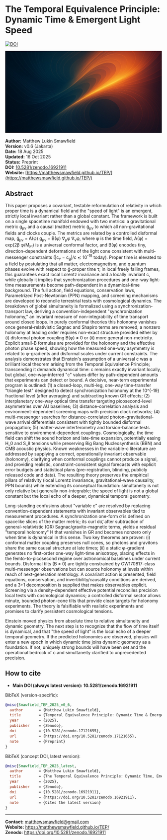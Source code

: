 # The Temporal Equivalence Principle: Dynamic Time & Emergent Light Speed

[![DOI](https://zenodo.org/badge/DOI/10.5281/zenodo.16921911.svg)](https://doi.org/10.5281/zenodo.16921911)

![The Temporal Equivalence Principle](./og-image.jpg)

**Author:** Matthew Lukin Smawfield  
**Version:** v0.6 (Jakarta)  
**Date:** 18 Aug 2025  
**Updated:** 16 Oct 2025  
**Status:** Preprint  
**DOI:** [10.5281/zenodo.16921911](https://doi.org/10.5281/zenodo.16921911)  
**Website:** [https://matthewsmawfield.github.io/TEP/](https://matthewsmawfield.github.io/TEP/)

## Abstract

This paper proposes a covariant, testable reformulation of relativity in which proper time is a dynamical field and the "speed of light" is an emergent, strictly local invariant rather than a global constant. The framework is built on a single spacetime manifold endowed with two metrics: a gravitational metric g<sub>μν</sub> and a causal (matter) metric g̃<sub>μν</sub> to which all non-gravitational fields and clocks couple. The metrics are related by a controlled disformal map, g̃<sub>μν</sub> = A(φ) g<sub>μν</sub> + B(φ) ∇<sub>μ</sub>φ ∇<sub>ν</sub>φ, where φ is the time field, A(φ) = exp(2β φ/M<sub>Pl</sub>) is a universal conformal factor, and B(φ) encodes tiny, direction-dependent deformations of the light cone consistent with multi-messenger constraints (|c<sub>γ</sub> − c<sub>g</sub>|/c ≲ 10<sup>-15</sup> today). Proper time is elevated to a field by postulating that all matter, electromagnetism, and quantum phases evolve with respect to g̃-proper time τ; in local freely falling frames, this guarantees exact local Lorentz invariance and a locally invariant c, while globally it implies that synchronization procedures and one-way light-time measurements become path-dependent in a dynamical-time background. The full action, field equations, conservation laws, Parametrized Post-Newtonian (PPN) mapping, and screening mechanisms are developed to reconcile terrestrial tests with cosmological dynamics. The breakdown of global simultaneity is formalized using a synchronization-transport law, deriving a convention-independent "synchronization holonomy," an invariant measure of non-integrability of time transport around closed loops. In purely conformal theories this holonomy vanishes once general-relativistic Sagnac and Shapiro terms are removed; a nonzero holonomy at leading order requires non-exact structure provided either by (i) disformal photon coupling B(φ) ≠ 0 or (ii) more general non-metricity. Explicit small-B formulas are provided for the holonomy and the effective photon phase speed, showing how the measured one-way asymmetry is related to φ-gradients and disformal scales under current constraints. The analysis demonstrates that Einstein's assumption of a universal c was a brilliant local theorem arising from the Temporal Equivalence Principle; transcending it demands dynamical time: c remains exactly invariant locally, but global, one-way-inferred "c" values differ by path-dependent amounts that experiments can detect or bound. A decisive, near-term experimental program is outlined: (1) a closed-loop, multi-leg, one-way time-transfer "triangle test" designed to detect synchronization holonomy at the 10^{-19} fractional level (after averaging) and subtracting known GR effects; (2) interplanetary one-way optical time transfer targeting picosecond-level asymmetries over AU baselines; (3) distance-correlation analysis and environment-dependent screening maps with precision clock networks; (4) multi-messenger searches for distance-correlated photon–gravitational-wave arrival differentials consistent with tightly bounded disformal propagation; (5) matter-wave interferometry and torsion-balance tests sensitive to environment-dependent couplings. Cosmologically, the time field can shift the sound horizon and late-time expansion, potentially easing H_0 and S_8 tensions while preserving Big Bang Nucleosynthesis (BBN) and CMB acoustic physics. Known weaknesses in the variable-c literature are addressed by supplying a correct, operationally invariant observable (holonomy), clarifying when conformal couplings cannot produce a signal, and providing realistic, constraint-consistent signal forecasts with explicit error budgets and statistical plans (pre-registration, blinding, publicly released code and data). The resulting theory preserves the empirical pillars of relativity (local Lorentz invariance, gravitational-wave causality, PPN bounds) while extending its conceptual foundation: simultaneity is not only relative but generally non-integrable; the speed of light is not a global constant but the local echo of a deeper, dynamical temporal geometry.

Long-standing confusions about "variable c" are resolved by replacing convention-dependent statements with invariant observables tied to measurement procedures. A synchronization one-form σ̃ is defined on spacelike slices of the matter metric; its curl dσ̃, after subtraction of general-relativistic (GR) Sagnac/gravito-magnetic terms, yields a residual "temporal holonomy" H that vanishes in GR and becomes nonzero only when time is dynamical in this sense. Two key theorems are proven: (i) conformal matter coupling preserves null cones, so photons and gravitons share the same causal structure at late times; (ii) a static φ-gradient generates no first-order one-way light-time anisotropy, placing effects in the femto-to-picosecond regime over astronomical baselines under current bounds. Disformal tilts (B ≠ 0) are tightly constrained by GW170817-class multi-messenger observations but can source holonomy at levels within reach of next-generation metrology. A covariant action is presented, field equations, conservation, and invertibility/causality conditions are derived, and a 3+1 decomposition is supplied that makes observables explicit. Screening via a density-dependent effective potential reconciles precision local tests with cosmological dynamics; a controlled disformal sector allows minute, bounded photon-cone tilts that provide clean targets for holonomy experiments. The theory is falsifiable with realistic experiments and promises to clarify persistent cosmological tensions.

Einstein moved physics from absolute time to relative simultaneity and dynamic geometry. The next step is to recognize that the flow of time itself is dynamical, and that "the speed of light" is the local echo of a deeper temporal geometry. If the predicted holonomies are observed, physics will enter a new epoch in which dynamic time joins dynamic geometry as a foundation. If not, uniquely strong bounds will have been set and the operational bedrock of c and simultaneity clarified to unprecedented precision.

## How to cite

- **Main DOI (always latest version):** **10.5281/zenodo.16921911**

BibTeX (version-specific):

```bibtex
@misc{Smawfield_TEP_2025_v0_6,
  author       = {Matthew Lukin Smawfield},
  title        = {Temporal Equivalence Principle: Dynamic Time & Emergent Light Speed (v0.6 Jakarta)},
  year         = {2025},
  publisher    = {Zenodo},
  doi          = {10.5281/zenodo.17121655},
  url          = {https://doi.org/10.5281/zenodo.17121655},
  note         = {Preprint}
}
```

BibTeX (concept DOI, latest version):

```bibtex
@misc{Smawfield_TEP_2025_latest,
  author       = {Matthew Lukin Smawfield},
  title        = {The Temporal Equivalence Principle: Dynamic Time, Emergent Light Speed},
  year         = {2025},
  publisher    = {Zenodo},
  doi          = {10.5281/zenodo.16921911},
  url          = {https://doi.org/10.5281/zenodo.16921911},
  note         = {Cites the latest version}
}
```

---

**Contact:** matthewsmawfield@gmail.com  
**Website:** https://matthewsmawfield.github.io/TEP/  
**Zenodo:** https://doi.org/10.5281/zenodo.16921911
